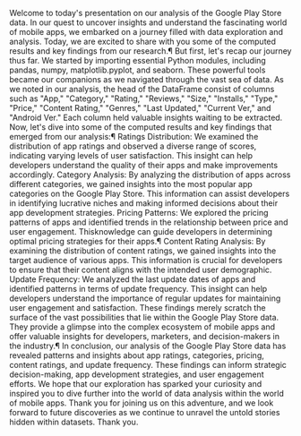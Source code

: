 Welcome to today's presentation on our analysis of the Google Play Store data. In our quest to uncover insights and understand the fascinating world of mobile apps, we embarked on a journey filled with data exploration and analysis. Today, we are excited to share with you some of the computed results and key findings from our research.¶
But first, let's recap our journey thus far. We started by importing essential Python modules, including pandas, numpy, matplotlib.pyplot, and seaborn. These powerful tools became our companions as we navigated through the vast sea of data.
As we noted in our analysis, the head of the DataFrame consist of columns such as "App," "Category," "Rating," "Reviews," "Size," "Installs," "Type," "Price," "Content Rating," "Genres," "Last Updated," "Current Ver," and "Android Ver." Each column held valuable insights waiting to be extracted.
Now, let's dive into some of the computed results and key findings that emerged from our analysis:¶
Ratings Distribution: We examined the distribution of app ratings and observed a diverse range of scores, indicating varying levels of user satisfaction. This insight can help developers understand the quality of their apps and make improvements accordingly.
Category Analysis: By analyzing the distribution of apps across different categories, we gained insights into the most popular app categories on the Google Play Store. This information can assist developers in identifying lucrative niches and making informed decisions about their app development strategies.
Pricing Patterns: We explored the pricing patterns of apps and identified trends in the relationship between price and user engagement. Thisknowledge can guide developers in determining optimal pricing strategies for their apps.¶
Content Rating Analysis: By examining the distribution of content ratings, we gained insights into the target audience of various apps. This information is crucial for developers to ensure that their content aligns with the intended user demographic.
Update Frequency: We analyzed the last update dates of apps and identified patterns in terms of update frequency. This insight can help developers understand the importance of regular updates for maintaining user engagement and satisfaction.
These findings merely scratch the surface of the vast possibilities that lie within the Google Play Store data. They provide a glimpse into the complex ecosystem of mobile apps and offer valuable insights for developers, marketers, and decision-makers in the industry.¶
In conclusion, our analysis of the Google Play Store data has revealed patterns and insights about app ratings, categories, pricing, content ratings, and update frequency. These findings can inform strategic decision-making, app development strategies, and user engagement efforts.
We hope that our exploration has sparked your curiosity and inspired you to dive further into the world of data analysis within the world of mobile apps. Thank you for joining us on this adventure, and we look forward to future discoveries as we continue to unravel the untold stories hidden within datasets.
Thank you.
